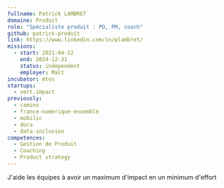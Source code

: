 ```yaml
---
fullname: Patrick LAMBRET
domaine: Produit
role: "Spécialiste produit : PO, PM, coach"
github: patrick-produit
link: https://www.linkedin.com/in/plambret/
missions:
  - start: 2021-04-22
    end: 2024-12-31
    status: independent
    employer: Malt
incubator: mtes
startups:
  - vert.impact
previously:
  - camino
  - france-numerique-ensemble
  - mobilic
  - dora
  - data-inclusion
competences:
  - Gestion de Produit
  - Coaching
  - Product strategy
---
```


J'aide les équipes à avoir un maximum d'impact en un minimum d'effort
